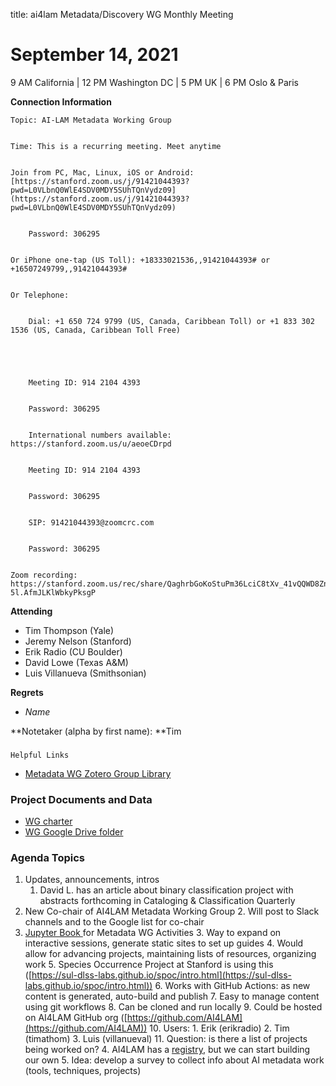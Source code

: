 title: ai4lam Metadata/Discovery WG Monthly Meeting

# September 14, 2021

9 AM California | 12 PM Washington DC | 5 PM UK | 6 PM Oslo & Paris

**Connection Information**


    Topic: AI-LAM Metadata Working Group


    Time: This is a recurring meeting. Meet anytime


    Join from PC, Mac, Linux, iOS or Android: [https://stanford.zoom.us/j/91421044393?pwd=L0VLbnQ0WlE4SDV0MDY5SUhTQnVydz09](https://stanford.zoom.us/j/91421044393?pwd=L0VLbnQ0WlE4SDV0MDY5SUhTQnVydz09) 


    	Password: 306295


    Or iPhone one-tap (US Toll): +18333021536,,91421044393# or +16507249799,,91421044393#


    Or Telephone:


    	Dial: +1 650 724 9799 (US, Canada, Caribbean Toll) or +1 833 302 1536 (US, Canada, Caribbean Toll Free)


         	 


    	Meeting ID: 914 2104 4393


    	Password: 306295


    	International numbers available: https://stanford.zoom.us/u/aeoeCDrpd


    	Meeting ID: 914 2104 4393


    	Password: 306295


    	SIP: 91421044393@zoomcrc.com


    	Password: 306295


    Zoom recording: https://stanford.zoom.us/rec/share/QaghrbGoKoStuPm36LciC8tXv_41vQQWD8ZnfsqMAbPo3mkzjICl02KM8tqjC-5l.AfmJLKlWbkyPksgP

**Attending**



* Tim Thompson (Yale)
* Jeremy Nelson (Stanford)
* Erik Radio (CU Boulder)
* David Lowe (Texas A&M)
* Luis Villanueva (Smithsonian)

**Regrets**



* _Name_

**Notetaker (alpha by first name): **Tim


### 
    Helpful Links



* [Metadata WG Zotero Group Library](https://www.zotero.org/groups/2709151/ai4lam_metadata_wg/library)


### Project Documents and Data



* [WG charter](https://drive.google.com/file/d/1ypcx2F30siqr-KYOKFZtVv8h9PIS9a77/view?usp=sharing)
* [WG Google Drive folder](https://drive.google.com/drive/folders/1cpZtbjKadgD30794fD97XY-EChUSy2r9?usp=sharing)


### Agenda Topics	



1. Updates, announcements, intros
    1. David L. has an article about binary classification project with abstracts forthcoming in Cataloging & Classification Quarterly	
2. New Co-chair of AI4LAM Metadata Working Group
    2. Will post to Slack channels and to the Google list for co-chair
3. [Jupyter Book ](https://jupyterbook.org/)for Metadata WG Activities
    3. Way to expand on interactive sessions, generate static sites to set up guides
    4. Would allow for advancing projects, maintaining lists of resources, organizing work
    5. Species Occurrence Project at Stanford is using this ([https://sul-dlss-labs.github.io/spoc/intro.html](https://sul-dlss-labs.github.io/spoc/intro.html)) 
    6. Works with GitHub Actions: as new content is generated, auto-build and publish
    7. Easy to manage content using git workflows
    8. Can be cloned and run locally
    9. Could be hosted on AI4LAM GitHub org ([https://github.com/AI4LAM](https://github.com/AI4LAM)) 
    10. Users:
        1. Erik (erikradio)
        2. Tim (timathom)
        3. Luis (villanueval)
    11. Question: is there a list of projects being worked on?
        4. AI4LAM has a [registry](https://sites.google.com/view/ai4lam/ai-registry), but we can start building our own
        5. Idea: develop a survey to collect info about AI metadata work (tools, techniques, projects)
